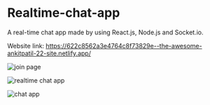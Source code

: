 # Realtime-chat-app
A real-time chat app made by using React.js, Node.js and Socket.io.

Website link: https://622c8562a3e4764c8f73829e--the-awesome-ankitpatil-22-site.netlify.app/

![join page](https://user-images.githubusercontent.com/71706634/158370548-26dd8ebb-bdf1-4e31-9dd6-93c36ef39594.png)

![realtime chat app](https://user-images.githubusercontent.com/71706634/158370265-c12577a0-44c2-4651-9790-f8d040b47b2b.png)

![chat app ](https://user-images.githubusercontent.com/71706634/158370272-1a86e6d8-3644-48be-8888-4b5c2454751f.png)
